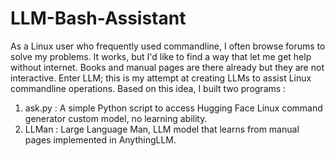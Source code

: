 # LLM-Bash-Assistant

As a Linux user who frequently used commandline, I often browse forums to solve my problems. It works, but I'd like to find a way that let me get help without internet. Books and manual pages are there already but they are not interactive. Enter LLM; this is my attempt at creating LLMs to assist Linux commandline operations. Based on this idea, I built two programs : 
1. ask.py : A simple Python script to access Hugging Face Linux command generator custom model, no learning ability.
2. LLMan : Large Language Man, LLM model that learns from manual pages implemented in AnythingLLM. 

